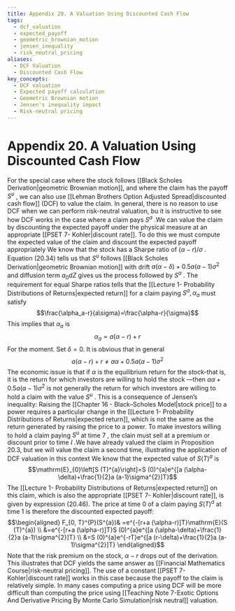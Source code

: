 ```yaml
---
title: Appendix 20. A Valuation Using Discounted Cash Flow
tags:
  - dcf_valuation
  - expected_payoff
  - geometric_brownian_motion
  - jensen_inequality
  - risk_neutral_pricing
aliases:
  - DCF Valuation
  - Discounted Cash Flow
key_concepts:
  - DCF valuation
  - Expected payoff calculation
  - Geometric Brownian motion
  - Jensen's inequality impact
  - Risk-neutral pricing
---
```


# Appendix 20. A Valuation Using Discounted Cash Flow

For the special case where the stock follows [[Black Scholes Derivation|geometric Brownian motion]],  and where the claim has the payoff $S^{u}$ ,  we can also use [[Lehman Brothers Option Adjusted Spread|discounted cash flow]] (DCF) to value the claim. In general,  there is no reason to use DCF when we can perform risk-neutral valuation,  bu it is instructive to see how DCF works in the case where a claim pays $S^{a}$ .We can value the claim by discounting the expected payoff under the physical measure at an appropriate [[PSET 7- Kohler|discount rate]]. To do this we must compute the expected value of the claim and discount the expected payoff appropriately We know that the stock has a Sharpe ratio of $(\alpha-r)/\sigma$ . Equation (20.34) tells us that $S^{u}$ follows [[Black Scholes Derivation|geometric Brownian motion]] with drift $a (\alpha-\delta)+0.5 a (a-1)\sigma^{2}$ and diffusion term $a_0 dZ$ gives us the process followed by $S^{a}$ . The requirement for equal Sharpe ratios tells that the [[Lecture 1- Probability Distributions of Returns|expected return]] for a claim paying $S^{a},       \alpha_{a}$ must satisfy$$\frac{\alpha_a-r}{a\sigma}=\frac{\alpha-r}{\sigma}$$
This implies that $\alpha_{a}$ is$$\alpha_{a}=a (\alpha-r)+r$$
For the moment. Set $\delta=0.$ It is obvious that in general$$a (\alpha-r)+r\neq a\alpha+0.5 a (a-1)\sigma^{2}$$
The economic issue is that if $\alpha$ is the equilibrium return for the stock-that is,  it is the return for which investors are willing to hold the stock —then $a\alpha+0.5 a (a-1)\sigma^{2}$ is not generally the return for which investors are willing to hold a claim with the value $S^{u}$ . This is a consequence of Jensen’s inequality: Raising the [[Chapter 16 - Black–Scholes Model|stock price]] to a power requires a particular change in the [[Lecture 1- Probability Distributions of Returns|expected return]],  which is not the same as the return generated by raising the price to a power. To make investors willing to hold a claim paying $S^{u}$ at time 7 ,  the clain must sell at a premium or discount prior to time $I$ .We have already valued the claim in Proposition 20.3,  but we will value the claim a second time,  illustrating the application of DCF valuation in this context We know that the expected value of $S (T)^a$ is$$\mathrm{E}_{0}\left[S (T)^{a}\right]=S (0)^{a}e^{[a (\alpha-\delta)+\frac{1}{2}a (a-1)\sigma^{2}]T}$$
The [[Lecture 1- Probability Distributions of Returns|expected return]] on this claim,  which is also the appropriate [[PSET 7- Kohler|discount rate]],  is given by expression (20.46). The price at time 0 of a claim paying $S (T)^{a}$ at time 1 is therefore the discounted expected payoff:$$\begin{aligned}
F_{0,       T}^{P}(S^{a})& =e^{-[r+a (\alpha-r)]T}\mathrm{E}(S (T)^{a})  \\
&=e^{-[r+a (\alpha-r)]T}S (0)^{a}e^{[a (\alpha-\delta)+\frac{1}{2}a (a-1)\sigma^{2}]T} \\
&=S (0)^{a}e^{-rT}e^{[a (r-\delta)+\frac{1}{2}a (a-1)\sigma^{2}]T}
\end{aligned}$$
Note that the risk premium on the stock,       $\alpha-r$ drops out of the derivation. This illustrates that DCF yields the same answer as [[Financial Mathematics Course|risk-neutral pricing]]. The use of a constant [[PSET 7- Kohler|discount rate]] works in this case because the payoff to the claim is relatively simple. In many cases computing a price using DCF will be more difficult than computing the price using [[Teaching Note 7-Exotic Options And Derivative Pricing By Monte Carlo Simulation|risk neutral]] valuation.